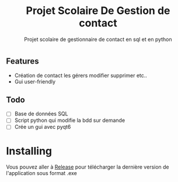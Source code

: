 <h1 align="center">
Projet Scolaire De Gestion de contact
</h1>

<p align="center">Projet scolaire de gestionnaire de contact en sql et en python</p>

<h1 align="center">

## Features

- Création de contact les gérers modifier supprimer etc..
- Gui user-friendly

## Todo

- [ ] Base de données SQL
- [ ] Script python qui modifie la bdd sur demande
- [ ] Crée un gui avec pyqt6

# Installing

Vous pouvez aller à [Release]() pour télécharger la dernière version de l'application sous format .exe
